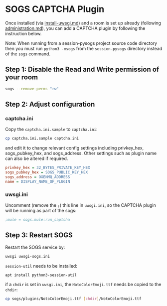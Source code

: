 # SOGS CAPTCHA Plugin

Once installed (via [install-uwsgi.md](manually)) and a room is set up already (following [administration.md]()), 
you can add a CAPTCHA plugin by following the instruction below.

Note: When running from a session-pysogs project source code directory then you must run `python3
-msogs` from the `session-pysogs` directory instead of the `sogs` command.

## Step 1: Disable the Read and Write permission of your room

```bash
sogs --remove-perms "rw"
```

## Step 2: Adjust configuration

### captcha.ini

Copy the `captcha.ini.sample` to `captcha.ini`:

```bash
cp captcha.ini.sample captcha.ini
```

and edit it to change relevant config settings including privkey_hex, sogs_pubkey_hex, and sogs_address.
Other settings such as plugin name can also be altered if required.

```ini
privkey_hex = 32_BYTES_PRIVATE_KEY_HEX
sogs_pubkey_hex = SOGS_PUBLIC_KEY_HEX
sogs_address = OXENMQ_ADDRESS
name = DISPLAY_NAME_OF_PLUGIN
```

### uwsgi.ini

Uncomment (remove the `;`) this line in `uwsgi.ini`, so the CAPTCHA plugin will be running as part of the sogs:
```ini
;mule = sogs.mule:run_captcha
```

## Step 3: Restart SOGS

Restart the SOGS service by:

```bash
uwsgi uwsgi-sogs.ini
```

`session-util` needs to be installed:

```bash
apt install python3-session-util
```

if a `chdir` is set in `uwsgi.ini`, the `NotoColorEmoji.ttf` needs be copied to the `chdir`:

```bash
cp sogs/plugins/NotoColorEmoji.ttf [chdir]/NotoColorEmoji.ttf
```

